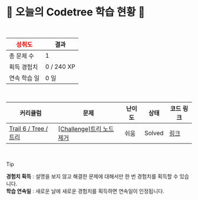 # 🌲 오늘의 Codetree 학습 현황 🌲

<br />

| <span style="color:red;display:block;text-align:center;"> **성취도**</span> | 결과 |
|---|---|
| 총 문제 수 | 1 |
| 획득 경험치 | 0 / 240 XP |
| 연속 학습 일 | 0 일 |

<br />

|커리큘럼|문제|난이도|상태|코드 링크|
|---|---|---|---|---|
|[Trail 6 / Tree / 트리](https://www.codetree.ai/trail-info/intermediate-high/)|[[Challenge]트리 노드 제거](https://www.codetree.ai/trails/complete/curated-cards/challenge-remove-tree-node/)|쉬움|Solved|[링크](https://github.com/Brylimo/codetree-TILs/blob/main/250226/%ED%8A%B8%EB%A6%AC%20%EB%85%B8%EB%93%9C%20%EC%A0%9C%EA%B1%B0/remove-tree-node.java)|


<br />

> [!TIP]
> **경험치 획득** : 설명을 보지 않고 해결한 문제에 대해서만 한 번 경험치를 획득할 수 있습니다.  
> **학습 연속일** : 새로운 날에 새로운 경험치를 획득하면 연속일이 인정됩니다.

